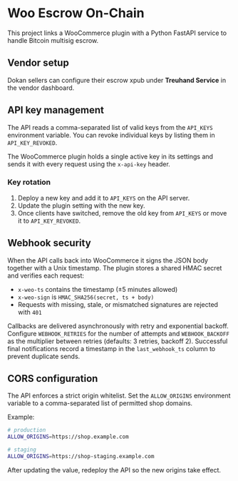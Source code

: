 # Woo Escrow On-Chain

This project links a WooCommerce plugin with a Python FastAPI service to handle Bitcoin multisig escrow.

## Vendor setup

Dokan sellers can configure their escrow xpub under **Treuhand Service** in the vendor dashboard.

## API key management

The API reads a comma-separated list of valid keys from the `API_KEYS` environment variable. You can revoke individual keys by listing them in `API_KEY_REVOKED`.

The WooCommerce plugin holds a single active key in its settings and sends it with every request using the `x-api-key` header.

### Key rotation
1. Deploy a new key and add it to `API_KEYS` on the API server.
2. Update the plugin setting with the new key.
3. Once clients have switched, remove the old key from `API_KEYS` or move it to `API_KEY_REVOKED`.

## Webhook security

When the API calls back into WooCommerce it signs the JSON body together with a Unix timestamp. The plugin stores a shared HMAC secret and verifies each request:

- `x-weo-ts` contains the timestamp (±5 minutes allowed)
- `x-weo-sign` is `HMAC_SHA256(secret, ts + body)`
- Requests with missing, stale, or mismatched signatures are rejected with `401`

Callbacks are delivered asynchronously with retry and exponential backoff. Configure `WEBHOOK_RETRIES` for the number of attempts
and `WEBHOOK_BACKOFF` as the multiplier between retries (defaults: 3 retries, backoff 2). Successful final notifications record a
timestamp in the `last_webhook_ts` column to prevent duplicate sends.

## CORS configuration

The API enforces a strict origin whitelist. Set the `ALLOW_ORIGINS` environment
variable to a comma-separated list of permitted shop domains.

Example:

```bash
# production
ALLOW_ORIGINS=https://shop.example.com

# staging
ALLOW_ORIGINS=https://shop-staging.example.com
```

After updating the value, redeploy the API so the new origins take effect.
